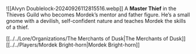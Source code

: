 ![[Alvyn Doublelock-20240926112815516.webp]]
A **Master Thief** in the Thieves Guild who becomes Mordek’s mentor and father figure. He’s a small gnome with a devilish, self-confident nature and teaches Mordek the skills of a thief.

[[../../Lore/Organizations/The Merchants of Dusk|The Merchants of Dusk]]
[[../../Players/Mordek Bright-horn|Mordek Bright-horn]]